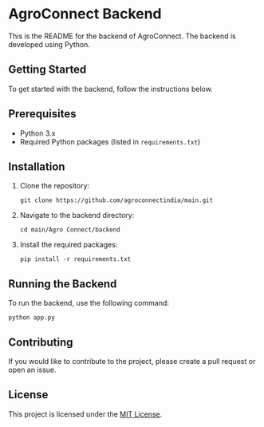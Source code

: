 # AgroConnect Backend

This is the README for the backend of AgroConnect. The backend is developed using Python.

## Getting Started

To get started with the backend, follow the instructions below.

## Prerequisites

- Python 3.x
- Required Python packages (listed in `requirements.txt`)

## Installation

1. Clone the repository:
    ```
    git clone https://github.com/agroconnectindia/main.git
    ```
2. Navigate to the backend directory:
    ```
    cd main/Agro Connect/backend
    ```
3. Install the required packages:
    ```
    pip install -r requirements.txt
    ```

## Running the Backend

To run the backend, use the following command:
```
python app.py
```

## Contributing

If you would like to contribute to the project, please create a pull request or open an issue.

## License

This project is licensed under the [MIT License](/README.md).